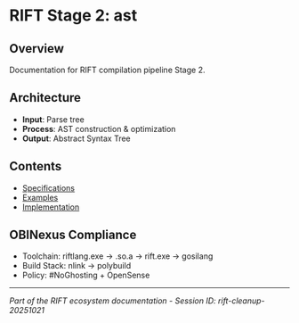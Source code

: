 # RIFT Stage 2: ast

## Overview
Documentation for RIFT compilation pipeline Stage 2.

## Architecture
- **Input**: Parse tree
- **Process**: AST construction & optimization
- **Output**: Abstract Syntax Tree

## Contents
- [Specifications](specifications/)
- [Examples](examples/)
- [Implementation](implementation/)

## OBINexus Compliance
- Toolchain: riftlang.exe → .so.a → rift.exe → gosilang
- Build Stack: nlink → polybuild
- Policy: #NoGhosting + OpenSense

---
*Part of the RIFT ecosystem documentation - Session ID: rift-cleanup-20251021*
